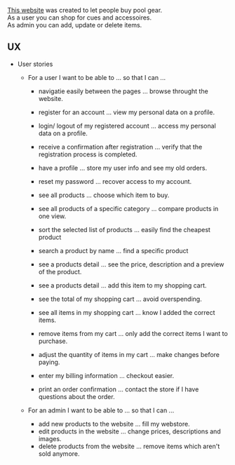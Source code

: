 [This website](https://rb-cues.herokuapp.com//) was created to let people buy pool gear.<br>
As a user you can shop for cues and accessoires.<br>
As admin you can add, update or delete items.<br>


## UX
* User stories

    * For a user I want to be able to ... so that I can ...
        * navigatie easily between the pages ... browse throught the website.
        * register for an account ... view my personal data on a profile.
        * login/ logout of my registered account ... access my personal data on a profile.
        * receive a confirmation after registration ... verify that the registration process is completed.
        * have a profile ... store my user info and see my old orders.
        * reset my password ... recover access to my account.

        * see all products ... choose which item to buy.
        * see all products of a specific category ... compare products in one view.
        * sort the selected list of products ... easily find the cheapest product
        * search a product by name ... find a specific product

        * see a products detail ... see the price, description and a preview of the product.
        * see a products detail ... add this item to my shopping cart.
        * see the total of my shopping cart ... avoid overspending.
        
        * see all items in my shopping cart ... know I added the correct items.
        * remove items from my cart ... only add the correct items I want to purchase.
        * adjust the quantity of items in my cart ... make changes before paying.
        * enter my billing information ... checkout easier.
        * print an order confirmation ... contact the store if I have questions about the order.

    * For an admin I want to be able to ... so that I can ...
        * add new products to the website ... fill my webstore.
        * edit products in the website ... change prices, descriptions and images.
        * delete products from the website ... remove items which aren't sold anymore.
    